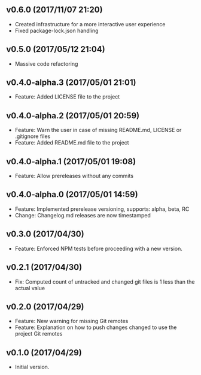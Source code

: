 
## v0.6.0 (2017/11/07 21:20)

- Created infrastructure for a more interactive user experience
- Fixed package-lock.json handling

## v0.5.0 (2017/05/12 21:04)
- Massive code refactoring

## v0.4.0-alpha.3 (2017/05/01 21:01)
- Feature: Added LICENSE file to the project

## v0.4.0-alpha.2 (2017/05/01 20:59)
- Feature: Warn the user in case of missing README.md, LICENSE or .gitignore files 
- Feature: Added README.md file to the project

## v0.4.0-alpha.1 (2017/05/01 19:08)
- Feature: Allow prereleases without any commits

## v0.4.0-alpha.0 (2017/05/01 14:59)
- Feature: Implemented prerelease versioning, supports: alpha, beta, RC
- Change: Changelog.md releases are now timestamped

## v0.3.0 (2017/04/30)
- Feature: Enforced NPM tests before proceeding with a new version.

## v0.2.1 (2017/04/30)
- Fix: Computed count of untracked and changed git files is 1 less than the actual value

## v0.2.0 (2017/04/29)
- Feature: New warning for missing Git remotes
- Feature: Explanation on how to push changes changed to use the project Git remotes

## v0.1.0 (2017/04/29)
- Initial version.
